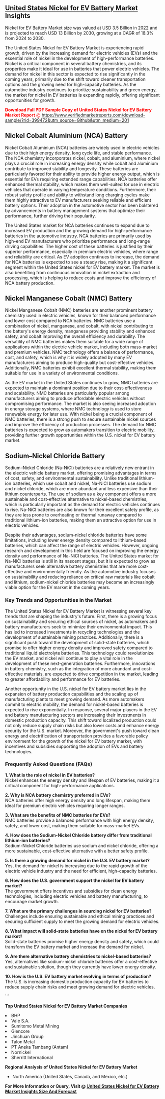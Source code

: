 <h2><a href="https://www.verifiedmarketreports.com/download-sample/?rid=399472&amp;utm_source=Github&amp;utm_medium=201" target="_blank">United States Nickel for EV Battery Market</a> Insights</h2><p>Nickel for EV Battery Market size was valued at USD 3.5 Billion in 2022 and is projected to reach USD 13 Billion by 2030, growing at a CAGR of 18.3% from 2024 to 2030.</p><p><p>The United States Nickel for EV Battery Market is experiencing rapid growth, driven by the increasing demand for electric vehicles (EVs) and the essential role of nickel in the development of high-performance batteries. Nickel is a critical component in several battery chemistries, and its properties make it ideal for use in batteries that power electric vehicles. The demand for nickel in this sector is expected to rise significantly in the coming years, primarily due to the shift toward cleaner transportation options and the growing need for high-capacity batteries. As the automotive industry continues to prioritize sustainability and green energy, the market for nickel in EV batteries is expanding rapidly, offering significant opportunities for growth. <p><span class=""><span style="color: #ff0000;"><strong>Download Full PDF Sample Copy of United States Nickel for EV Battery Market Report</strong> @ </span><a href="https://www.verifiedmarketreports.com/download-sample/?rid=399472&amp;utm_source=Github&amp;utm_medium=201" target="_blank">https://www.verifiedmarketreports.com/download-sample/?rid=399472&amp;utm_source=Github&amp;utm_medium=201</a></span></p></p><h2>Nickel Cobalt Aluminium (NCA) Battery</h2><p>Nickel Cobalt Aluminium (NCA) batteries are widely used in electric vehicles due to their high energy density, long cycle life, and stable performance. The NCA chemistry incorporates nickel, cobalt, and aluminium, where nickel plays a crucial role in increasing energy density while cobalt and aluminium contribute to improved stability and longevity. These batteries are particularly favored for their ability to provide higher energy output, which is essential for EVs requiring extended range capabilities. NCA batteries offer enhanced thermal stability, which makes them well-suited for use in electric vehicles that operate in varying temperature conditions. Furthermore, their robust safety profile and ability to withstand long charging cycles make them highly attractive to EV manufacturers seeking reliable and efficient battery options. Their adoption in the automotive sector has been bolstered by advancements in battery management systems that optimize their performance, further driving their popularity.<p>The United States market for NCA batteries continues to expand due to increased EV production and the growing demand for high-performance batteries in the automotive industry. NCA batteries are primarily used by high-end EV manufacturers who prioritize performance and long-range driving capabilities. The higher cost of these batteries is justified by their superior performance, especially in premium electric vehicles, where range and reliability are critical. As EV adoption continues to increase, the demand for NCA batteries is expected to see a steady rise, making it a significant segment within the United States nickel for EV battery market. The market is also benefiting from continuous innovation in nickel extraction and processing, which is helping to reduce costs and improve the efficiency of NCA battery production.</p><h2>Nickel Manganese Cobalt (NMC) Battery</h2><p>Nickel Manganese Cobalt (NMC) batteries are another prominent battery chemistry used in electric vehicles, known for their balanced performance and lower cost compared to NCA batteries. NMC batteries use a combination of nickel, manganese, and cobalt, with nickel contributing to the battery's energy density, manganese providing stability and enhanced safety, and cobalt improving the overall efficiency and durability. The versatility of NMC batteries makes them suitable for a wide range of applications within the electric vehicle market, including both mass-market and premium vehicles. NMC technology offers a balance of performance, cost, and safety, which is why it is widely adopted by many EV manufacturers aiming to produce high-quality but cost-effective vehicles. Additionally, NMC batteries exhibit excellent thermal stability, making them suitable for use in a variety of environmental conditions.<p>As the EV market in the United States continues to grow, NMC batteries are expected to maintain a dominant position due to their cost-effectiveness and scalability. NMC batteries are particularly popular among manufacturers aiming to produce affordable electric vehicles without compromising performance. The market is also seeing increased adoption in energy storage systems, where NMC technology is used to store renewable energy for later use. With nickel being a crucial component of NMC batteries, there is a strong push to secure sustainable nickel sources and improve the efficiency of production processes. The demand for NMC batteries is expected to grow as automakers transition to electric mobility, providing further growth opportunities within the U.S. nickel for EV battery market.</p><h2>Sodium–Nickel Chloride Battery</h2><p>Sodium–Nickel Chloride (Na-NiCl) batteries are a relatively new entrant in the electric vehicle battery market, offering promising advantages in terms of cost, safety, and environmental sustainability. Unlike traditional lithium-ion batteries, which use cobalt and nickel, Na-NiCl batteries use sodium and nickel chloride, which are more abundant and less expensive than their lithium counterparts. The use of sodium as a key component offers a more sustainable and cost-effective alternative to nickel-based chemistries, which is particularly important as the demand for electric vehicles continues to rise. Na-NiCl batteries are also known for their excellent safety profile, as they are less prone to overheating or thermal runaway compared to traditional lithium-ion batteries, making them an attractive option for use in electric vehicles.<p>Despite their advantages, sodium-nickel chloride batteries have some limitations, including lower energy density compared to lithium-based batteries, which can affect the range of electric vehicles. However, ongoing research and development in this field are focused on improving the energy density and performance of Na-NiCl batteries. The United States market for Na-NiCl batteries is still in its nascent stages, but it is expected to grow as manufacturers seek alternative battery chemistries that are more cost-effective and environmentally friendly. As the automotive industry focuses on sustainability and reducing reliance on critical raw materials like cobalt and lithium, sodium-nickel chloride batteries may become an increasingly viable option for the EV market in the coming years.</p><h3>Key Trends and Opportunities in the Market</h3><p>The United States Nickel for EV Battery Market is witnessing several key trends that are shaping the industry's future. First, there is a growing focus on sustainability and securing ethical sources of nickel, as automakers and battery manufacturers seek to minimize their environmental impact. This has led to increased investments in recycling technologies and the development of sustainable mining practices. Additionally, there is a significant push toward the development of solid-state batteries, which promise to offer higher energy density and improved safety compared to traditional liquid electrolyte batteries. This technology could revolutionize the EV market, and nickel will continue to play a vital role in the development of these next-generation batteries. Furthermore, innovations in battery chemistry, such as the integration of more abundant and cost-effective materials, are expected to drive competition in the market, leading to greater affordability and performance for EV batteries.<p>Another opportunity in the U.S. nickel for EV battery market lies in the expansion of battery production capabilities and the scaling up of manufacturing plants to meet growing demand. As more automakers commit to electric mobility, the demand for nickel-based batteries is expected to rise exponentially. In response, several major players in the EV and battery manufacturing sectors are increasing their investments in domestic production capacity. This shift toward localized production could not only reduce supply chain risks but also lower costs and enhance energy security for the U.S. market. Moreover, the government's push toward clean energy and electrification of transportation provides a favorable policy environment for the growth of the nickel for EV battery market, with incentives and subsidies supporting the adoption of EVs and battery technologies.</p><h3>Frequently Asked Questions (FAQs)</h3><p><strong>1. What is the role of nickel in EV batteries?</strong><br>Nickel enhances the energy density and lifespan of EV batteries, making it a critical component for high-performance applications.</p><p><strong>2. Why is NCA battery chemistry preferred in EVs?</strong><br>NCA batteries offer high energy density and long lifespan, making them ideal for premium electric vehicles requiring longer ranges.</p><p><strong>3. What are the benefits of NMC batteries for EVs?</strong><br>NMC batteries provide a balanced performance with high energy density, safety, and lower cost, making them suitable for mass-market EVs.</p><p><strong>4. How does the Sodium-Nickel Chloride battery differ from traditional lithium-ion batteries?</strong><br>Sodium-Nickel Chloride batteries use sodium and nickel chloride, offering a more sustainable, cost-effective alternative with a better safety profile.</p><p><strong>5. Is there a growing demand for nickel in the U.S. EV battery market?</strong><br>Yes, the demand for nickel is increasing due to the rapid growth of the electric vehicle industry and the need for efficient, high-capacity batteries.</p><p><strong>6. How does the U.S. government support the nickel for EV battery market?</strong><br>The government offers incentives and subsidies for clean energy technologies, including electric vehicles and battery manufacturing, to encourage market growth.</p><p><strong>7. What are the primary challenges in sourcing nickel for EV batteries?</strong><br>Challenges include ensuring sustainable and ethical mining practices and securing sufficient supply to meet the growing demand for electric vehicles.</p><p><strong>8. What impact will solid-state batteries have on the nickel for EV battery market?</strong><br>Solid-state batteries promise higher energy density and safety, which could transform the EV battery market and increase the demand for nickel.</p><p><strong>9. Are there alternative battery chemistries to nickel-based batteries?</strong><br>Yes, alternatives like sodium-nickel chloride batteries offer a cost-effective and sustainable solution, though they currently have lower energy density.</p><p><strong>10. How is the U.S. EV battery market evolving in terms of production?</strong><br>The U.S. is increasing domestic production capacity for EV batteries to reduce supply chain risks and meet growing demand for electric vehicles.</p>```</p><p><strong>Top United States Nickel for EV Battery Market Companies</strong></p><div data-test-id=""><p><li>BHP</li><li> Vale S.A.</li><li> Sumitomo Metal Mining</li><li> Glencore</li><li> Jinchuan Group</li><li> Talon Metal</li><li> PT Aneka Tambang (Antam)</li><li> Nornickel</li><li> Sherritt International</li></p><div><strong>Regional Analysis of&nbsp;United States Nickel for EV Battery Market</strong></div><ul><li dir="ltr"><p dir="ltr">North America&nbsp;(United States, Canada, and Mexico, etc.)</p></li></ul><p><strong>For More Information or Query, Visit @&nbsp;</strong><strong><a href="https://www.verifiedmarketreports.com/product/nickel-for-ev-battery-market/?utm_source=Github&amp;utm_medium=201" target="_blank">United States Nickel for EV Battery Market Insights Size And Forecast</a></strong></p></div>
